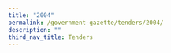 ```yaml
---
title: "2004"
permalink: /government-gazette/tenders/2004/
description: ""
third_nav_title: Tenders
---
```

